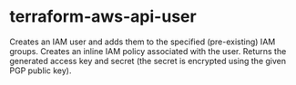 # terraform-aws-api-user

Creates an IAM user and adds them to the specified (pre-existing) IAM groups. Creates an inline IAM policy associated with the user. Returns the generated access key and secret (the secret is encrypted using the given PGP public key).
